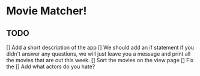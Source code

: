 # Movie Matcher!

## TODO 
[] Add a short description of the app
[] We should add an if statement if you didn't answer any questions, we will just leave you a message and print all the movies that are out this week.
[] Sort the movies on the view page
[] Fix the 
[] Add what actors do you hate?
